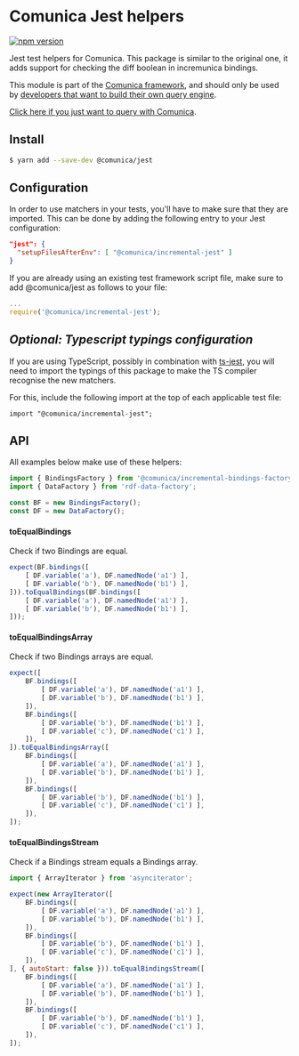 # Comunica Jest helpers

[![npm version](https://badge.fury.io/js/%40comunica%2Fjest.svg)](https://www.npmjs.com/package/@comunica/jest)

Jest test helpers for Comunica. 
This package is similar to the original one, 
it adds support for checking the diff boolean in incremunica bindings.

This module is part of the [Comunica framework](https://github.com/comunica/comunica),
and should only be used by [developers that want to build their own query engine](https://comunica.dev/docs/modify/).

[Click here if you just want to query with Comunica](https://comunica.dev/docs/query/).

## Install

```bash
$ yarn add --save-dev @comunica/jest
```

## Configuration

In order to use matchers in your tests,
you'll have to make sure that they are imported.
This can be done by adding the following entry to your Jest configuration:
```json
"jest": {
  "setupFilesAfterEnv": [ "@comunica/incremental-jest" ]
}
```

If you are already using an existing test framework script file,
make sure to add @comunica/jest as follows to your file:
```javascript
...
require('@comunica/incremental-jest');
```

## _Optional: Typescript typings configuration_

If you are using TypeScript, possibly in combination with [ts-jest](https://www.npmjs.com/package/ts-jest),
you will need to import the typings of this package to make the TS compiler recognise the new matchers.

For this, include the following import at the top of each applicable test file:
```
import "@comunica/incremental-jest";
```

## API

All examples below make use of these helpers:

```js
import { BindingsFactory } from '@comunica/incremental-bindings-factory';
import { DataFactory } from 'rdf-data-factory';

const BF = new BindingsFactory();
const DF = new DataFactory();
```

#### toEqualBindings

Check if two Bindings are equal.

```js
expect(BF.bindings([
    [ DF.variable('a'), DF.namedNode('a1') ],
    [ DF.variable('b'), DF.namedNode('b1') ],
])).toEqualBindings(BF.bindings([
    [ DF.variable('a'), DF.namedNode('a1') ],
    [ DF.variable('b'), DF.namedNode('b1') ],
]));
```

#### toEqualBindingsArray

Check if two Bindings arrays are equal.

```js
expect([
    BF.bindings([
        [ DF.variable('a'), DF.namedNode('a1') ],
        [ DF.variable('b'), DF.namedNode('b1') ],
    ]),
    BF.bindings([
        [ DF.variable('b'), DF.namedNode('b1') ],
        [ DF.variable('c'), DF.namedNode('c1') ],
    ]),
]).toEqualBindingsArray([
    BF.bindings([
        [ DF.variable('a'), DF.namedNode('a1') ],
        [ DF.variable('b'), DF.namedNode('b1') ],
    ]),
    BF.bindings([
        [ DF.variable('b'), DF.namedNode('b1') ],
        [ DF.variable('c'), DF.namedNode('c1') ],
    ]),
]);
```

#### toEqualBindingsStream

Check if a Bindings stream equals a Bindings array.

```js
import { ArrayIterator } from 'asynciterator';

expect(new ArrayIterator([
    BF.bindings([
        [ DF.variable('a'), DF.namedNode('a1') ],
        [ DF.variable('b'), DF.namedNode('b1') ],
    ]),
    BF.bindings([
        [ DF.variable('b'), DF.namedNode('b1') ],
        [ DF.variable('c'), DF.namedNode('c1') ],
    ]),
], { autoStart: false })).toEqualBindingsStream([
    BF.bindings([
        [ DF.variable('a'), DF.namedNode('a1') ],
        [ DF.variable('b'), DF.namedNode('b1') ],
    ]),
    BF.bindings([
        [ DF.variable('b'), DF.namedNode('b1') ],
        [ DF.variable('c'), DF.namedNode('c1') ],
    ]),
]);
```
